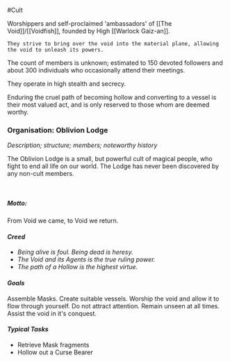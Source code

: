 #Cult 

Worshippers and self-proclaimed 'ambassadors' of [[The Void]]/[[Voidfish]], founded by High [[Warlock Gaíz-an]].

	They strive to bring over the void into the material plane, allowing the void to unleash its powers.

The count of members is unknown; estimated to 150 devoted followers and about 300 individuals who occasionally attend their meetings.

They operate in high stealth and secrecy.

Enduring the cruel path of becoming hollow and converting to a vessel is their most valued act, and is only reserved to those whom are deemed worthy.


### **Organisation: Oblivion Lodge**
*Description; structure; members; noteworthy history*

The Oblivion Lodge is a small, but powerful cult of magical people, who fight to end all life on our world. The Lodge has never been discovered by any non-cult members.

 
 ##### ***Motto:***
 From Void we came, to Void we return.
 #### ***Creed***
-   *Being alive is foul. Being dead is heresy.*
-   *The Void and its Agents is the true ruling power.*
- *The path of a Hollow is the highest virtue.*

 #### ***Goals***
 Assemble Masks. Create suitable vessels. Worship the void and allow it to flow through yourself. Do not attract attention. Remain unseen at all times. Assist the void in it's conquest.
 
  #### ***Typical Tasks***
  -   Retrieve Mask fragments
 -   Hollow out a Curse Bearer
